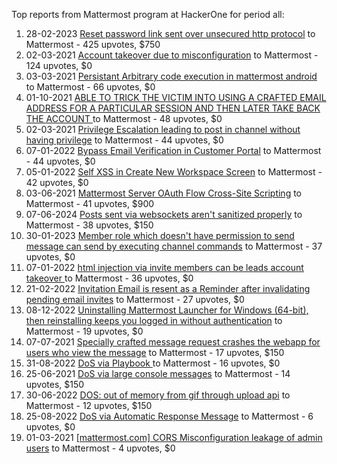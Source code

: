 Top reports from Mattermost program at HackerOne for period all:

1. 28-02-2023 [Reset password link sent over unsecured http protocol](https://hackerone.com/reports/1888915) to Mattermost - 425 upvotes, $750
2. 02-03-2021 [Account takeover due to misconfiguration](https://hackerone.com/reports/1114347) to Mattermost - 124 upvotes, $0
3. 03-03-2021 [Persistant Arbitrary code execution in mattermost android](https://hackerone.com/reports/1115864) to Mattermost - 66 upvotes, $0
4. 01-10-2021 [ABLE TO TRICK THE VICTIM INTO USING A CRAFTED EMAIL ADDRESS FOR A PARTICULAR  SESSION AND THEN LATER TAKE BACK THE ACCOUNT ](https://hackerone.com/reports/1357013) to Mattermost - 48 upvotes, $0
5. 02-03-2021 [Privilege Escalation leading to post in channel without having privilege](https://hackerone.com/reports/1114617) to Mattermost - 44 upvotes, $0
6. 07-01-2022 [Bypass Email Verification in Customer Portal](https://hackerone.com/reports/1443211) to Mattermost - 44 upvotes, $0
7. 05-01-2022 [Self XSS in Create New Workspace Screen](https://hackerone.com/reports/1442017) to Mattermost - 42 upvotes, $0
8. 03-06-2021 [Mattermost Server OAuth Flow Cross-Site Scripting](https://hackerone.com/reports/1216203) to Mattermost - 41 upvotes, $900
9. 07-06-2024 [Posts sent via websockets aren't sanitized properly](https://hackerone.com/reports/2541027) to Mattermost - 38 upvotes, $150
10. 30-01-2023 [Member role which doesn't have permission to send message can send by executing channel commands](https://hackerone.com/reports/1851818) to Mattermost - 37 upvotes, $0
11. 07-01-2022 [html injection via invite members can be leads account takeover ](https://hackerone.com/reports/1443567) to Mattermost - 36 upvotes, $0
12. 21-02-2022 [Invitation Email is resent as a Reminder after invalidating pending email invites](https://hackerone.com/reports/1486820) to Mattermost - 27 upvotes, $0
13. 08-12-2022 [Uninstalling Mattermost Launcher for Windows (64-bit), then reinstalling keeps you logged in without authentication](https://hackerone.com/reports/1797661) to Mattermost - 19 upvotes, $0
14. 07-07-2021 [Specially crafted message request crashes the webapp for users who view the message](https://hackerone.com/reports/1253732) to Mattermost - 17 upvotes, $150
15. 31-08-2022 [DoS via Playbook ](https://hackerone.com/reports/1685979) to Mattermost - 16 upvotes, $0
16. 25-06-2021 [DoS via large console messages](https://hackerone.com/reports/1243724) to Mattermost - 14 upvotes, $150
17. 30-06-2022 [DOS: out of memory from gif through upload api](https://hackerone.com/reports/1620170) to Mattermost - 12 upvotes, $150
18. 25-08-2022 [DoS via Automatic Response Message](https://hackerone.com/reports/1680241) to Mattermost - 6 upvotes, $0
19. 01-03-2021 [[mattermost.com] CORS Misconfiguration leakage of admin users](https://hackerone.com/reports/1113759) to Mattermost - 4 upvotes, $0
